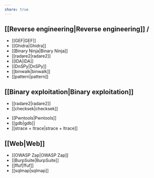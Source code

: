```yaml
---
share: true
---
```


## [[Reverse engineering|Reverse engineering]] / 
* [[GEF|GEF]]
* [[Ghidra|Ghidra]]
* [[Binary Ninja|Binary Ninja]]
* [[radare2|radare2]]
* [[IDA|IDA]]
* [[DnSPy|DnSPy]]
* [[binwalk|binwalk]]
* [[pattern|pattern]]

## [[Binary exploitation|Binary exploitation]]
*  [[radare2|radare2]]
* [[checksek|checksek]]
- [[Pwntools|Pwntools]]
- [[gdb|gdb]]
- [[strace + ltrace|strace + ltrace]]

## [[Web|Web]]
- [[OWASP Zap|OWASP Zap]]
- [[BurpSuite|BurpSuite]]
- [[ffuf|ffuf]]
- [[sqlmap|sqlmap]] 

